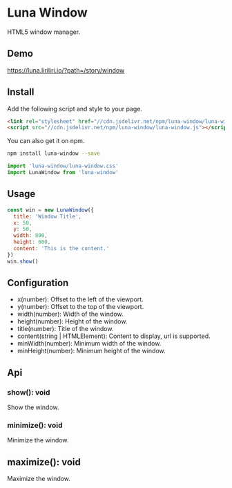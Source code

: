 # Luna Window

HTML5 window manager.

## Demo

https://luna.liriliri.io/?path=/story/window

## Install

Add the following script and style to your page.

```html
<link rel="stylesheet" href="//cdn.jsdelivr.net/npm/luna-window/luna-window.css" />
<script src="//cdn.jsdelivr.net/npm/luna-window/luna-window.js"></script>
```

You can also get it on npm.

```bash
npm install luna-window --save
```

```javascript
import 'luna-window/luna-window.css'
import LunaWindow from 'luna-window'
```

## Usage

```javascript
const win = new LunaWindow({
  title: 'Window Title',
  x: 50,
  y: 50,
  width: 800,
  height: 600,
  content: 'This is the content.'
})
win.show()
```

## Configuration

* x(number): Offset to the left of the viewport.
* y(number): Offset to the top of the viewport.
* width(number): Width of the window.
* height(number): Height of the window.
* title(number): Title of the window.
* content(string | HTMLElement): Content to display, url is supported.
* minWidth(number): Minimum width of the window.
* minHeight(number): Minimum height of the window.

## Api

### show(): void

Show the window.

### minimize(): void

Minimize the window.

## maximize(): void

Maximize the window.
